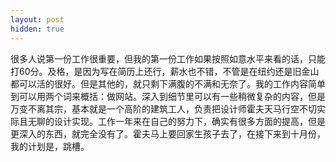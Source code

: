 ```yaml
---
layout: post
hidden: true
---
```

很多人说第一份工作很重要，但我的第一份工作如果按照如意水平来看的话，只能打60分。及格，是因为写在简历上还行，薪水也不错，不管是在纽约还是旧金山都可以活的很好。但是其他的，就只剩下满腹的不满和无奈了。我的工作内容简单到可以用两个词来概括：做网站。深入到细节里可以有一些稍微复杂的内容，但是万变不离其宗，基本就是一个高阶的建筑工人，负责把设计师霍夫天马行空不切实际且无聊的设计实现。工作一年来在自己的努力下，确实有很多方面的提高，但是更深入的东西，就完全没有了。霍夫马上要回家生孩子去了，在接下来到十月份，我的计划是，跳槽。